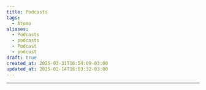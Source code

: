 ```yaml
---
title: Podcasts
tags:
  - Átomo
aliases:
  - Podcasts
  - podcasts
  - Podcast
  - podcast
draft: true
created_at: 2025-03-31T16:54:09-03:00
updated_at: 2025-02-14T16:03:32-03:00
---
```



---

